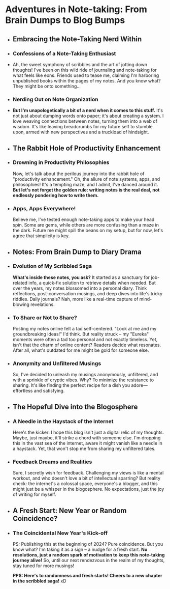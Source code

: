 # Adventures in Note-taking: From Brain Dumps to Blog Bumps
- ## Embracing the Note-Taking Nerd Within
- ### **Confessions of a Note-Taking Enthusiast**
- Ah, the sweet symphony of scribbles and the art of jotting down thoughts! I've been on this wild ride of journaling and note-taking for what feels like eons. Friends used to tease me, claiming I'm harboring unpublished books within the pages of my notes. And you know what? They might be onto something...
- ### **Nerding Out on Note Organization**
- **But I'm unapologetically a bit of a nerd when it comes to this stuff.** It's not just about dumping words onto paper; it's about creating a system. I love weaving connections between notes, turning them into a web of wisdom. It's like leaving breadcrumbs for my future self to stumble upon, armed with new perspectives and a truckload of hindsight.
- ## The Rabbit Hole of Productivity Enhancement
- ### **Drowning in Productivity Philosophies**
  
  Now, let's talk about the perilous journey into the rabbit hole of "productivity enhancement." Oh, the allure of note systems, apps, and philosophies! It's a tempting maze, and I admit, I've danced around it. **But let's not forget the golden rule: writing notes is the real deal, not endlessly pondering how to write them.**
- ### **Apps, Apps Everywhere!**
  
  Believe me, I've tested enough note-taking apps to make your head spin. Some are gems, while others are more confusing than a maze in the dark. Future me might spill the beans on my setup, but for now, let's agree that simplicity is key.
- ## Notes: From Brain Dump to Diary Drama
- ### **Evolution of My Scribbled Saga**
  
  **What's inside these notes, you ask?** It started as a sanctuary for job-related info, a quick-fix solution to retrieve details when needed. But over the years, my notes blossomed into a personal diary. Think reflections, post-conversation musings, and deep dives into life's tricky riddles. Daily journals? Nah, more like a real-time capture of mind-blowing revelations.
- ### **To Share or Not to Share?**
  
  Posting my notes online felt a tad self-centered. "Look at me and my groundbreaking ideas!" I'd think. But reality struck – my "Eureka" moments were often a tad too personal and not exactly timeless. Yet, isn't that the charm of online content? Readers decide what resonates. After all, what's outdated for me might be gold for someone else.
- ### **Anonymity and Unfiltered Musings**
  
  So, I've decided to unleash my musings anonymously, unfiltered, and with a sprinkle of cryptic vibes. Why? To minimize the resistance to sharing. It's like finding the perfect recipe for a dish you adore—effortless and satisfying.
- ## The Hopeful Dive into the Blogosphere
- ### **A Needle in the Haystack of the Internet**
  
  Here's the kicker: I hope this blog isn't just a digital relic of my thoughts. Maybe, just maybe, it'll strike a chord with someone else. I'm dropping this in the vast sea of the internet, aware it might vanish like a needle in a haystack. Yet, that won't stop me from sharing my unfiltered tales.
- ### **Feedback Dreams and Realities**
  
  Sure, I secretly wish for feedback. Challenging my views is like a mental workout, and who doesn't love a bit of intellectual sparring? But reality check: the internet's a colossal space, everyone's a blogger, and this might just be a whisper in the blogosphere. No expectations, just the joy of writing for myself.
- ## A Fresh Start: New Year or Random Coincidence?
- ### **The Coincidental New Year's Kick-off**
  
  PS: Publishing this at the beginning of 2024? Pure coincidence. But you know what? I'm taking it as a sign – a nudge for a fresh start. **No resolutions, just a random spark of motivation to keep this note-taking journey alive!** So, until our next rendezvous in the realm of my thoughts, stay tuned for more musings!
  
  **PPS: Here's to randomness and fresh starts! Cheers to a new chapter in the scribbled saga!** xD